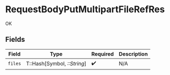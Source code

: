 # RequestBodyPutMultipartFileRefRes

OK


## Fields

| Field                       | Type                        | Required                    | Description                 |
| --------------------------- | --------------------------- | --------------------------- | --------------------------- |
| `files`                     | T::Hash[Symbol, *::String*] | :heavy_check_mark:          | N/A                         |